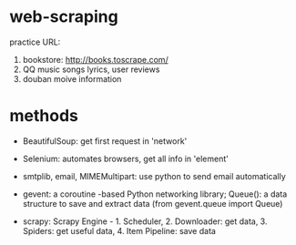 # web-scraping

practice URL:
1. bookstore: http://books.toscrape.com/
2. QQ music songs lyrics, user reviews
3. douban moive information 

# methods

- BeautifulSoup: get first request in 'network'

- Selenium: automates browsers, get all info in 'element'

- smtplib, email, MIMEMultipart: use python to send email automatically

- gevent:  a coroutine -based Python networking library; Queue(): a data structure to save and extract data  (from gevent.queue import Queue)

- scrapy: Scrapy Engine - 1. Scheduler, 2. Downloader: get data, 3. Spiders: get useful data, 4. Item Pipeline: save data 

